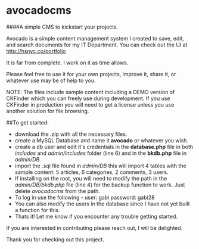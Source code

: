# avocadocms
####A simple CMS to kickstart your projects.

Avocado is a simple content management system I created to save, edit, and search documents for my IT Department. You can check out the UI at http://hsnyc.co/portfolio

It is far from complete. I work on it as time allows. 

Please feel free to use it for your own projects, improve it, share it, or whatever use may be of help to you.

NOTE: The files include sample content including a DEMO version of CKFinder which you can freely use during development. If you use CKFinder in production you will need to get a license unless you use another solution for file browsing.

##To get started:
* download the .zip with all the necessary files.
* create a MySQL Database and name it **avocado** or whatever you wish.
* create a db user and edit it's credentials in the **database.php** file in both *includes* and *admin/includes* folder (line 6) and in the **bkdb.php** file in *admin/DB*.
* import the .sql file found in *admin/DB* this will import 4 tables with the sample content: 5 articles, 6 categories, 2 comments, 3 users. 
* If installing on the root, you will need to modify the path in the *admin/DB/bkdb.php* file (line 4) for the backup function to work. Just delete *avocadocms* from the path.
* To log in use the following - user: gabi password: gabi28
* You can also modify the users in the database since I have not yet built a function for this.
* Thats it! Let me know if you encounter any trouble getting started.

If you are interested in contributing please reach out, I will be delighted. 

Thank you for checking out this project.
